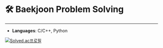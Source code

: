 # 🛠 Baekjoon Problem Solving
---
- **Languages**: C/C++, Python
<!-- 백준 티어 -->
[![Solved.ac프로필](http://mazassumnida.wtf/api/v2/generate_badge?boj=jsbhaha)](https://solved.ac/jsbhaha)
